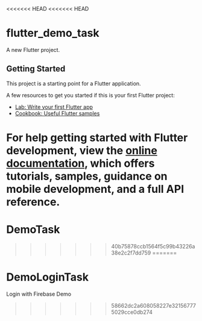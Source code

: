 <<<<<<< HEAD
<<<<<<< HEAD
# flutter_demo_task

A new Flutter project.

## Getting Started

This project is a starting point for a Flutter application.

A few resources to get you started if this is your first Flutter project:

- [Lab: Write your first Flutter app](https://docs.flutter.dev/get-started/codelab)
- [Cookbook: Useful Flutter samples](https://docs.flutter.dev/cookbook)

For help getting started with Flutter development, view the
[online documentation](https://docs.flutter.dev/), which offers tutorials,
samples, guidance on mobile development, and a full API reference.
=======
# DemoTask
>>>>>>> 40b75878ccb1564f5c99b43226a38e2c2f7dd759
=======
# DemoLoginTask
Login with Firebase Demo
>>>>>>> 58662dc2a608058227e321567775029cce0db274
